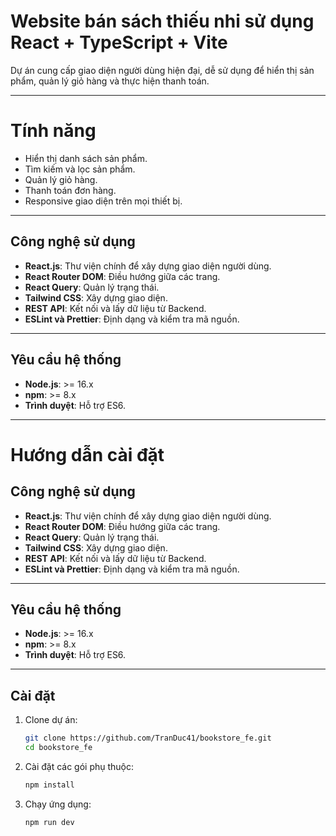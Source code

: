 # Website bán sách thiếu nhi sử dụng React + TypeScript + Vite
Dự án cung cấp giao diện người dùng hiện đại, dễ sử dụng để hiển thị sản phẩm, quản lý giỏ hàng và thực hiện thanh toán.

---

# Tính năng
- Hiển thị danh sách sản phẩm.
- Tìm kiếm và lọc sản phẩm.
- Quản lý giỏ hàng.
- Thanh toán đơn hàng.
- Responsive giao diện trên mọi thiết bị.

---

## Công nghệ sử dụng
- **React.js**: Thư viện chính để xây dựng giao diện người dùng.
- **React Router DOM**: Điều hướng giữa các trang.
- **React Query**: Quản lý trạng thái.
- **Tailwind CSS**: Xây dựng giao diện.
- **REST API**: Kết nối và lấy dữ liệu từ Backend.
- **ESLint và Prettier**: Định dạng và kiểm tra mã nguồn.

---

## Yêu cầu hệ thống
- **Node.js**: >= 16.x
- **npm**: >= 8.x
- **Trình duyệt**: Hỗ trợ ES6.

---
# Hướng dẫn cài đặt
## Công nghệ sử dụng
- **React.js**: Thư viện chính để xây dựng giao diện người dùng.
- **React Router DOM**: Điều hướng giữa các trang.
- **React Query**: Quản lý trạng thái.
- **Tailwind CSS**: Xây dựng giao diện.
- **REST API**: Kết nối và lấy dữ liệu từ Backend.
- **ESLint và Prettier**: Định dạng và kiểm tra mã nguồn.

---

## Yêu cầu hệ thống
- **Node.js**: >= 16.x
- **npm**: >= 8.x
- **Trình duyệt**: Hỗ trợ ES6.

---

## Cài đặt
1. Clone dự án:
   ```bash
   git clone https://github.com/TranDuc41/bookstore_fe.git
   cd bookstore_fe
   ```

2. Cài đặt các gói phụ thuộc:
    ```bash
    npm install
    ```

3. Chạy ứng dụng:
    ```bash
    npm run dev
    ```